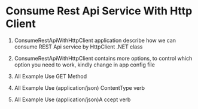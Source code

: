 # Consume Rest Api Service With Http Client
1. ConsumeRestApiWithHttpClient application describe how we can consume REST Api service by HttpClient .NET class 

2. ConsumeRestApiWithHttpClient contains more options, to  control which option you need to  work, kindly change in  app config file 

3. All Example Use GET Method 

4. All Example Use (application/json) ContentType verb 

5. All Example Use (application/json)A ccept verb 


